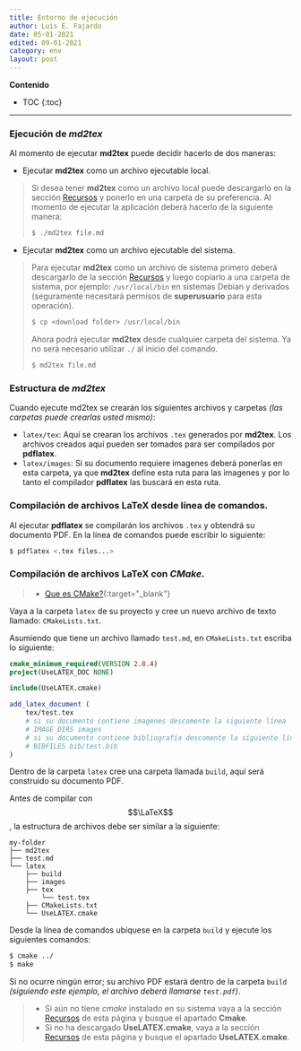 ```yaml
---
title: Entorno de ejecución
author: Luis E. Fajardo
date: 05-01-2021
edited: 09-01-2021
category: env
layout: post
---
```


**Contenido**
* TOC
{:toc}
***

### Ejecución de _md2tex_

Al momento de ejecutar **md2tex** puede decidir hacerlo de dos maneras:
- Ejecutar **md2tex** como un archivo ejecutable local.
> Si desea tener **md2tex** como un archivo local puede descargarlo en la sección [Recursos][1]
> y ponerlo en una carpeta de su preferencia. Al momento de ejecutar la aplicación deberá 
> hacerlo de la siguiente manera:
> ```bash
> $ ./md2tex file.md
> ```
- Ejecutar **md2tex** como un archivo ejecutable del sistema.
> Para ejecutar **md2tex** como un archivo de sistema primero deberá descargarlo de la sección 
> [Recursos][1] y luego copiarlo a una carpeta de sistema, por ejemplo: `/usr/local/bin` en 
> sistemas Debian y derivados (seguramente necesitará permisos de __superusuario__ para esta operación).
> ```bash
> $ cp <download folder> /usr/local/bin
> ```
> Ahora podrá ejecutar **md2tex** desde cualquier carpeta del sistema. Ya no será necesario utilizar `./` al inicio del comando.
> ```bash
> $ md2tex file.md
> ```

### Estructura de *md2tex*

Cuando ejecute md2tex se crearán los siguientes archivos y carpetas _(las carpetas puede crearlas usted mismo)_:
- `latex/tex`: Aquí se crearan los archivos `.tex` generados por **md2tex**. Los archivos creados aquí pueden ser tomados para ser compilados por **pdflatex**.
- `latex/images`: Si su documento requiere imagenes deberá ponerlas en esta carpeta, ya que **md2tex** define esta ruta para las imagenes y por lo tanto el compilador **pdflatex** las buscará en esta ruta.

### Compilación de archivos LaTeX desde línea de comandos.

Al ejecutar **pdflatex** se compilarán los archivos `.tex` y obtendrá su documento PDF.
En la línea de comandos puede escribir lo siguiente:

```bash
$ pdflatex <.tex files...>
```

### Compilación de archivos LaTeX con _CMake_.

> - [Que es CMake?][2]{:target="_blank"}

Vaya a la carpeta `latex` de su proyecto y cree un nuevo archivo de texto llamado: `CMakeLists.txt`. 

Asumiendo que tiene un archivo llamado `test.md`, en `CMakeLists.txt` escriba lo siguiente:

```cmake
cmake_minimum_required(VERSION 2.8.4)
project(UseLATEX_DOC NONE)

include(UseLATEX.cmake)

add_latex_document (
    tex/test.tex
    # si su documento contiene imagenes descomente la siguiente línea
    # IMAGE_DIRS images
    # si su documento contiene bibliografía descomente la siguiente línea
    # BIBFILES bib/test.bib
)
```

Dentro de la carpeta `latex` cree una carpeta llamada `build`, aquí será construido su documento PDF.

Antes de compilar con $$\LaTeX$$, la estructura de archivos debe ser similar a la siguiente:

```
my-folder
├── md2tex
├── test.md
└── latex
    ├── build
    ├── images
    ├── tex
        └── test.tex
    ├── CMakeLists.txt
    └── UseLATEX.cmake
```

Desde la línea de comandos ubíquese en la carpeta `build` y ejecute los siguientes comandos:

```bash
$ cmake ../
$ make
```
Si no ocurre ningún error; su archivo PDF estará dentro de la carpeta `build` _(siguiendo este ejemplo, el archivo deberá llamarse `test.pdf`)_. 

> - Si aún no tiene _cmake_ instalado en su sistema vaya a la sección [Recursos][1] de esta página y busque el apartado **Cmake**.
> - Si no ha descargado **UseLATEX.cmake**, vaya a la sección [Recursos][1] de esta página y busque el apartado **UseLATEX.cmake**.


[1]: /md2tex-docs/resources.html
[2]: https://riptutorial.com/es/cmake